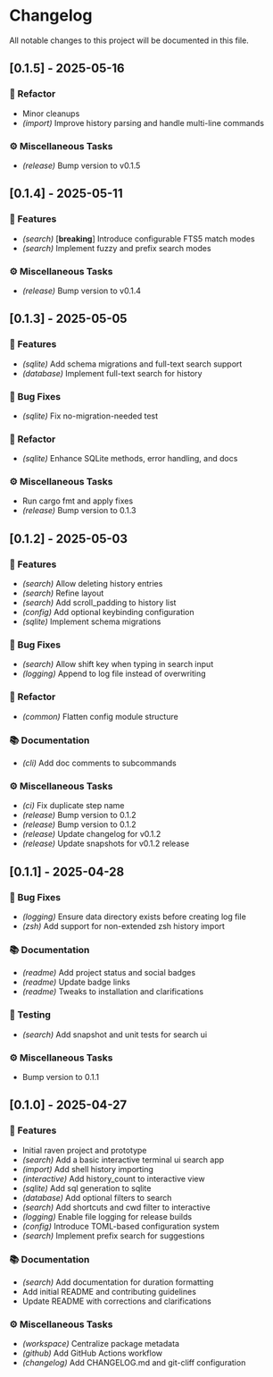 # Changelog

All notable changes to this project will be documented in this file.

## [0.1.5] - 2025-05-16

### 🚜 Refactor

- Minor cleanups
- *(import)* Improve history parsing and handle multi-line commands

### ⚙️ Miscellaneous Tasks

- *(release)* Bump version to v0.1.5

## [0.1.4] - 2025-05-11

### 🚀 Features

- *(search)* [**breaking**] Introduce configurable FTS5 match modes
- *(search)* Implement fuzzy and prefix search modes

### ⚙️ Miscellaneous Tasks

- *(release)* Bump version to v0.1.4

## [0.1.3] - 2025-05-05

### 🚀 Features

- *(sqlite)* Add schema migrations and full-text search support
- *(database)* Implement full-text search for history

### 🐛 Bug Fixes

- *(sqlite)* Fix no-migration-needed test

### 🚜 Refactor

- *(sqlite)* Enhance SQLite methods, error handling, and docs

### ⚙️ Miscellaneous Tasks

- Run cargo fmt and apply fixes
- *(release)* Bump version to 0.1.3

## [0.1.2] - 2025-05-03

### 🚀 Features

- *(search)* Allow deleting history entries
- *(search)* Refine layout
- *(search)* Add scroll_padding to history list
- *(config)* Add optional keybinding configuration
- *(sqlite)* Implement schema migrations

### 🐛 Bug Fixes

- *(search)* Allow shift key when typing in search input
- *(logging)* Append to log file instead of overwriting

### 🚜 Refactor

- *(common)* Flatten config module structure

### 📚 Documentation

- *(cli)* Add doc comments to subcommands

### ⚙️ Miscellaneous Tasks

- *(ci)* Fix duplicate step name
- *(release)* Bump version to 0.1.2
- *(release)* Bump version to 0.1.2
- *(release)* Update changelog for v0.1.2
- *(release)* Update snapshots for v0.1.2 release

## [0.1.1] - 2025-04-28

### 🐛 Bug Fixes

- *(logging)* Ensure data directory exists before creating log file
- *(zsh)* Add support for non-extended zsh history import

### 📚 Documentation

- *(readme)* Add project status and social badges
- *(readme)* Update badge links
- *(readme)* Tweaks to installation and clarifications

### 🧪 Testing

- *(search)* Add snapshot and unit tests for search ui

### ⚙️ Miscellaneous Tasks

- Bump version to 0.1.1

## [0.1.0] - 2025-04-27

### 🚀 Features

- Initial raven project and prototype
- *(search)* Add a basic interactive terminal ui search app
- *(import)* Add shell history importing
- *(interactive)* Add history_count to interactive view
- *(sqlite)* Add sql generation to sqlite
- *(database)* Add optional filters to search
- *(search)* Add shortcuts and cwd filter to interactive
- *(logging)* Enable file logging for release builds
- *(config)* Introduce TOML-based configuration system
- *(search)* Implement prefix search for suggestions

### 📚 Documentation

- *(search)* Add documentation for duration formatting
- Add initial README and contributing guidelines
- Update README with corrections and clarifications

### ⚙️ Miscellaneous Tasks

- *(workspace)* Centralize package metadata
- *(github)* Add GitHub Actions workflow
- *(changelog)* Add CHANGELOG.md and git-cliff configuration

<!-- generated by git-cliff -->
